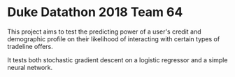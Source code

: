 # Duke Datathon 2018 Team 64

This project aims to test the predicting power of a user's credit and demographic profile on their likelihood of interacting with certain types of tradeline offers.

It tests both stochastic gradient descent on a logistic regressor and a simple neural network.
